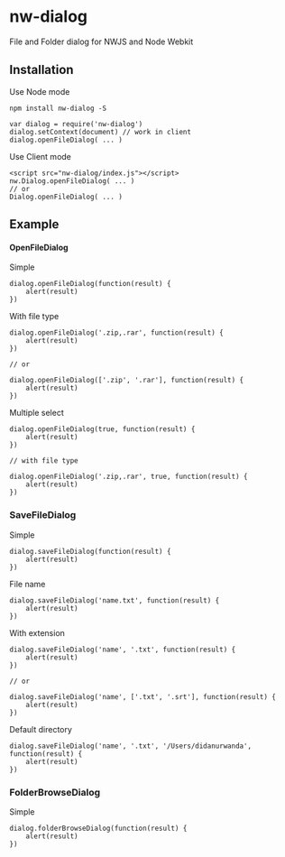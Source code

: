 # nw-dialog
File and Folder dialog for NWJS and Node Webkit

## Installation
Use Node mode

`npm install nw-dialog -S`


```
var dialog = require('nw-dialog')
dialog.setContext(document) // work in client
dialog.openFileDialog( ... )
```

Use Client mode

```
<script src="nw-dialog/index.js"></script>
nw.Dialog.openFileDialog( ... ) 
// or
Dialog.openFileDialog( ... )
```

## Example
#### OpenFileDialog
Simple 

```
dialog.openFileDialog(function(result) {
    alert(result)
})
```

With file type

```
dialog.openFileDialog('.zip,.rar', function(result) {
    alert(result)
})

// or

dialog.openFileDialog(['.zip', '.rar'], function(result) {
    alert(result)
})
```


Multiple select

```
dialog.openFileDialog(true, function(result) {
    alert(result)
})

// with file type

dialog.openFileDialog('.zip,.rar', true, function(result) {
    alert(result)
})
```

### SaveFileDialog
Simple

```
dialog.saveFileDialog(function(result) {
    alert(result)
})
```

File name

```
dialog.saveFileDialog('name.txt', function(result) {
    alert(result)
})
```

With extension

```
dialog.saveFileDialog('name', '.txt', function(result) {
    alert(result)
})

// or

dialog.saveFileDialog('name', ['.txt', '.srt'], function(result) {
    alert(result)
})
```

Default directory

```
dialog.saveFileDialog('name', '.txt', '/Users/didanurwanda', function(result) {
    alert(result)
})
```

### FolderBrowseDialog
Simple

```
dialog.folderBrowseDialog(function(result) {
    alert(result)
})
```
